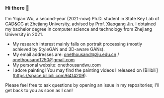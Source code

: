 ### Hi there 👋

I'm Yiqian Wu, a second-year (2021-now) Ph.D. student in State Key Lab of CAD&CG at Zhejiang University, advised by Prof. [Xiaogang Jin](http://www.cad.zju.edu.cn/home/jin). I obtained my bachelor degree in computer science and technology from Zhejiang University in 2021.

- My research interest mainly falls on portrait processing (mostly achieved by StyleGAN and 3D-aware GANs).
- My email addresses are: [onethousand@zju.edu.cn](mailto:onethousand@zju.edu.cn) / [onethousand1250@gmail.com](mailto:onethousand1250@gmail.com)
- My personal website: onethousandwu.com 
- I adore painting! You may find the painting videos I released on [Bilibili] (https://space.bilibili.com/6414209).

Please feel free to ask questions by opening an issue in my repositories; I'll get back to you as soon as I can!
